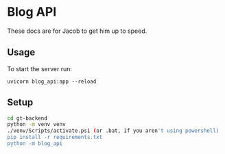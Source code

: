 # Blog API

These docs are for Jacob to get him up to speed.

## Usage

To start the server run:

```
uvicorn blog_api:app --reload
```

## Setup

```bash
cd gt-backend
python -m venv venv
./venv/Scripts/activate.ps1 (or .bat, if you aren't using powershell)
pip install -r requirements.txt
python -m blog_api
```


